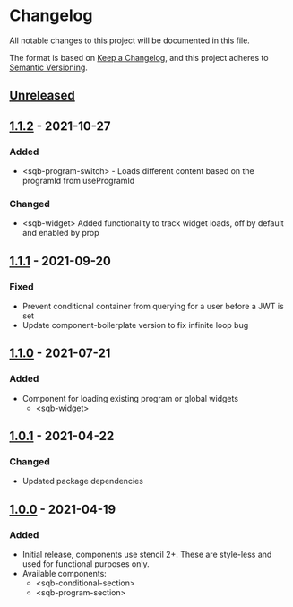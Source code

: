 # Changelog

All notable changes to this project will be documented in this file.

The format is based on [Keep a Changelog](https://keepachangelog.com/en/1.0.0/),
and this project adheres to [Semantic Versioning](https://semver.org/spec/v2.0.0.html).

## [Unreleased]

## [1.1.2] - 2021-10-27

### Added

- \<sqb-program-switch> - Loads different content based on the programId from useProgramId

### Changed

- \<sqb-widget> Added functionality to track widget loads, off by default and enabled by prop

## [1.1.1] - 2021-09-20

### Fixed

- Prevent conditional container from querying for a user before a JWT is set
- Update component-boilerplate version to fix infinite loop bug

## [1.1.0] - 2021-07-21

### Added

- Component for loading existing program or global widgets
  - \<sqb-widget>

## [1.0.1] - 2021-04-22

### Changed

- Updated package dependencies

## [1.0.0] - 2021-04-19

### Added

- Initial release, components use stencil 2+. These are style-less and used for functional purposes only.
- Available components:
  - \<sqb-conditional-section>
  - \<sqb-program-section>

[unreleased]: https://github.com/saasquatch/program-tools/compare/bedrock-components@1.1.2...HEAD
[1.1.2]: https://github.com/saasquatch/program-tools/releases/tag/bedrock-components@1.1.2
[1.1.1]: https://github.com/saasquatch/program-tools/releases/tag/bedrock-components@1.1.1
[1.1.0]: https://github.com/saasquatch/program-tools/releases/tag/bedrock-components@1.1.0
[1.0.1]: https://github.com/saasquatch/program-tools/releases/tag/bedrock-components@1.0.1
[1.0.0]: https://github.com/saasquatch/program-tools/releases/tag/bedrock-components@1.0.0
